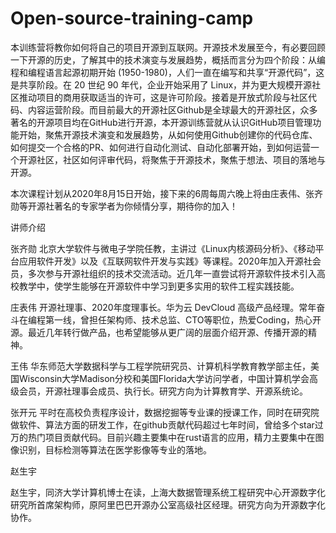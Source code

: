 # Open-source-training-camp
本训练营将教你如何将自己的项目开源到互联网。开源技术发展至今，有必要回顾一下开源的历史，了解其中的技术演变与发展趋势，概括而言分为四个阶段：从编程和编程语言起源初期开始 (1950-1980)，人们一直在编写和共享“开源代码”，这是共享阶段。在 20 世纪 90 年代，企业开始采用了 Linux，并为更大规模开源社区推动项目的商用获取适当的许可，这是许可阶段。接着是开放式阶段与社区代码、内容运营阶段。而目前最大的开源社区Github是全球最大的开源社区，众多著名的开源项目均在GitHub进行开源，本开源训练营就从认识GitHub项目管理功能开始，聚焦开源技术演变和发展趋势，从如何使用Github创建你的代码仓库、如何提交一个合格的PR、如何进行自动化测试、自动化部署开始，到如何运营一个开源社区，社区如何评审代码，将聚焦于开源技术，聚焦于想法、项目的落地与开源。

本次课程计划从2020年8月15日开始，接下来的6周每周六晚上将由庄表伟、张齐勋等开源社著名的专家学者为你倾情分享，期待你的加入！

讲师介绍

张齐勋
北京大学软件与微电子学院任教，主讲过《Linux内核源码分析》、《移动平台应用软件开发》以及《互联网软件开发与实践》等课程。2020年加入开源社会员，多次参与开源社组织的技术交流活动。近几年一直尝试将开源软件技术引入高校教学中，使学生能够在开源软件中学习到更多实用的软件工程实践技能。

庄表伟
开源社理事、2020年度理事长。华为云 DevCloud 高级产品经理。常年奋斗在编程第一线，曾担任架构师、技术总监、CTO等职位，热爱Coding，热心开源。最近几年转行做产品，也希望能够从更广阔的层面介绍开源、传播开源的精神。

王伟
华东师范大学数据科学与工程学院研究员、计算机科学教育教学部主任，美国Wisconsin大学Madison分校和美国Florida大学访问学者，中国计算机学会高级会员，开源社理事会成员、执行长。研究方向为计算教育学、开源系统论。

张开元
平时在高校负责程序设计，数据挖掘等专业课的授课工作，同时在研究院做软件、算法方面的研发工作，在github贡献代码超过七年时间，曾给多个star过万的热门项目贡献代码。目前兴趣主要集中在rust语言的应用，精力主要集中在图像识别，目标检测等算法在医学影像等专业的落地。

赵生宇

赵生宇，同济大学计算机博士在读，上海大数据管理系统工程研究中心开源数字化研究所首席架构师，原阿里巴巴开源办公室高级社区经理。研究方向为开源数字化协作。
